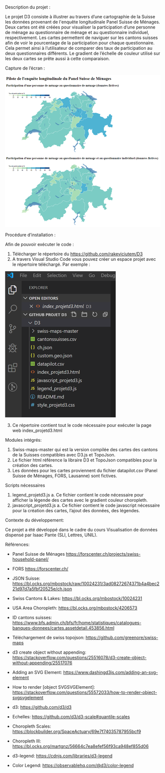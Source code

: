 Description du projet :

Le projet D3 consiste à illustrer au travers d’une cartographie de la Suisse les données provenant de l'enquête longitudinale Panel Suisse de Ménages. Deux cartes ont été créées pour visualiser la participation d’une personne de ménage au questionnaire de ménage et au questionnaire individuel, respectivement. Les cartes permettent de naviguer sur les cantons suisses afin de voir le pourcentage de la participation pour chaque questionnaire. Cela permet ainsi à l’utilisateur de comparer des taux de participation au deux questionnaires différents. Le gradient de l’échelle de couleur utilisé sur les deux cartes se prête aussi à cette comparaison.

Capture de l’écran :

![Image description](Image_cartes.png)
 
Procédure d’installation :

Afin de pouvoir exécuter le code :
1.	Télécharger le répertoire du https://github.com/rakeviciutem/D3
2.	A travers Visual Studio Code vous pouvez créer un espace projet avec le répertoire téléchargé. Par exemple :

![Image description](Image_VisualStudioCode.png)

3.	Ce répertoire contient tout le code nécessaire pour exécuter la page web index_projetd3.html 

Modules intégrés:

1.	Swiss-maps-master qui est la version compilée des cartes des cantons de la Suisses compatibles avec D3.js et TopoJson. 
2.	Le fichier html référence la libraire D3 et TopoJson compatibles pour la création des cartes.
3.	Les données pour les cartes proviennent du fichier datapilot.csv (Panel Suisse de Ménages, FORS, Lausanne) sont fictives.

Scripts nécessaires

1.	legend_projetd3.js
    a.	Ce fichier contient le code nécessaire pour afficher la légende des cartes avec le gradient couleur choropleth.
2.	javascript_projetd3.js
    a.	Ce fichier contient le code javascript nécessaire pour la création des cartes, l’ajout des données, des légendes.

Contexte du développement:

Ce projet a été développé dans le cadre du cours Visualisation de données dispensé par Isaac Pante (SLI, Lettres, UNIL).

Références:

- Panel Suisse de Ménages https://forscenter.ch/projects/swiss-household-panel/
- FORS https://forscenter.ch/

- JSON Suisse: https://bl.ocks.org/mbostock/raw/10024231/3ad08272674371b4a4bec221d97d7a5fbf20525e/ch.json
- Swiss Cantons & Lakes: https://bl.ocks.org/mbostock/10024231
- USA Area Choropleth: https://bl.ocks.org/mbostock/4206573
- ID cantons suisses: https://www.bfs.admin.ch/bfs/fr/home/statistiques/catalogues-banques-donnees/cartes.assetdetail.453856.html
- Téléchargement de swiss topojson: https://github.com/greenore/swiss-maps

- d3 create object without appending: https://stackoverflow.com/questions/25516078/d3-create-object-without-appending/25517076
- Adding an SVG Element: https://www.dashingd3js.com/adding-an-svg-element
- How to render [object SVGSVGElement]: https://stackoverflow.com/questions/55572033/how-to-render-object-svgsvgelement
- d3: https://github.com/d3/d3

- Echelles: https://github.com/d3/d3-scale#quantile-scales
- Choropleth Scales: https://blockbuilder.org/SpaceActuary/69e7f74035787955bcf9
- Choropleth III: https://bl.ocks.org/martgnz/56664c7ea8efef56f93ca948ef855d06

- d3-legend: https://cdnjs.com/libraries/d3-legend
- Color Legend: https://observablehq.com/@d3/color-legend
